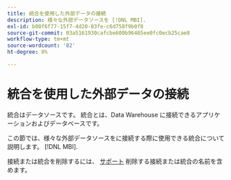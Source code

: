 ```yaml
---
title: 統合を使用した外部データの接続
description: 様々な外部データソースを [!DNL MBI].
exl-id: b80f6f77-15f7-4d20-83fe-c6d758f9b0f8
source-git-commit: 03a5161930cafcbe600b96465ee0fc0ecb25cae8
workflow-type: tm+mt
source-wordcount: '82'
ht-degree: 0%

---
```


# 統合を使用した外部データの接続

統合はデータソースです。 統合とは、Data Warehouse に接続できるアプリケーションおよびデータベースです。

この節では、様々な外部データソースをに接続する際に使用できる統合について説明します。 [!DNL MBI].

接続または統合を削除するには、 [サポート](../../../guide-overview.md) 削除する接続または統合の名前を含めます。
